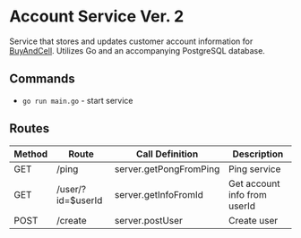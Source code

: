 # Account Service Ver. 2

Service that stores and updates customer account information for [BuyAndCell](https://github.com/LexBedwell/BuyAndCell).
Utilizes Go and an accompanying PostgreSQL database.

## Commands
- `go run main.go` - start service

## Routes

| Method | Route | Call Definition | Description
| ------ | ----- | ----- | -----------
| GET | /ping | server.getPongFromPing | Ping service
| GET | /user/?id=$userId | server.getInfoFromId | Get account info from userId
| POST | /create | server.postUser | Create user
